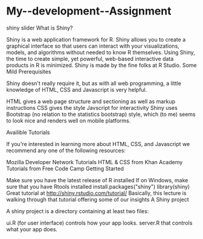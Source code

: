 # My--development--Assignment
shiny slider
What is Shiny?

Shiny is a web application framework for R.
Shiny allows you to create a graphical interface so that users can interact with your visualizations, models, and algorithms without needed to know R themselves.
Using Shiny, the time to create simple, yet powerful, web-based interactive data products in R is minimized.
Shiny is made by the fine folks at R Studio.
Some Mild Prerequisites

Shiny doesn't really require it, but as with all web programming, a little knowledge of HTML, CSS and Javascript is very helpful.

HTML gives a web page structure and sectioning as well as markup instructions
CSS gives the style
Javscript for interactivity
Shiny uses Bootstrap (no relation to the statistics bootstrap) style, which (to me) seems to look nice and renders well on mobile platforms.

Availible Tutorials

If you're interested in learning more about HTML, CSS, and Javascript we recommend any one of the following resources:

Mozilla Developer Network Tutorials
HTML & CSS from Khan Academy
Tutorials from Free Code Camp
Getting Started

Make sure you have the latest release of R installed
If on Windows, make sure that you have Rtools installed
install.packages("shiny")
library(shiny)
Great tutorial at http://shiny.rstudio.com/tutorial/
Basically, this lecture is walking through that tutorial offering some of our insights
A Shiny project

A shiny project is a directory containing at least two files:

ui.R (for user interface) controls how your app looks.
server.R that controls what your app does.
